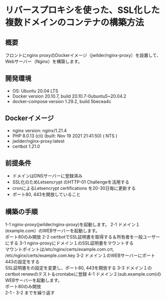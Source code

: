 # リバースプロキシを使った、SSL化した複数ドメインのコンテナの構築方法

## 概要
フロントにnginx proxyのDockerイメージ（jwilder/nginx-proxy）を設置して、Webサーバー（Nginx）を構築します。

## 開発環境
- OS: Ubuntu 20.04 LTS
- Docker version 20.10.7, build 20.10.7-0ubuntu5~20.04.2
- docker-compose version 1.29.2, build 5becea4c

## Dockerイメージ
- nginx version: nginx/1.21.4
- PHP 8.0.13 (cli) (built: Nov 19 2021 21:41:50) ( NTS )
- jwilder/nginx-proxy:latest
- certbot 1.21.0

## 前提条件
- ドメインはDNSサーバーに登録済み
- SSL化のためLetsencrypt のHTTP-01 Challengeを活用する
- cronによるLetsencrypt certifications を20-30日毎に更新する
- ポート80, 443を開放していること

## 構築の手順
1-1 nginx-proxy(jwilder/nginx-proxy)を起動します。
2-1 ドメイン１(example.com）のWEBサーバーを起動します。\
ポート80のみ開放
2-2 certbotでSSL証明書を取得する＆所有者を一般ユーザーにする
3-1 nginx-proxyにドメイン１のSSL証明書をマウントする\
マウントポイントは/etc/nginx/certs/example.com.crt, /etc/nginx/certs/example.com.key
3-2 ドメイン１のWEBサーバーにポート443の設定をする\
SSL証明書をの設定を変更し、ポート80, 443を開放する
3-3 ドメイン１のcertbot renewのテスト＆crontabeに登録
4-1 ドメイン２(sub.example.com)のWEBサーバーを起動します。\
ポート80のみ開放\
2-1 - 3-2 までを繰り返す
